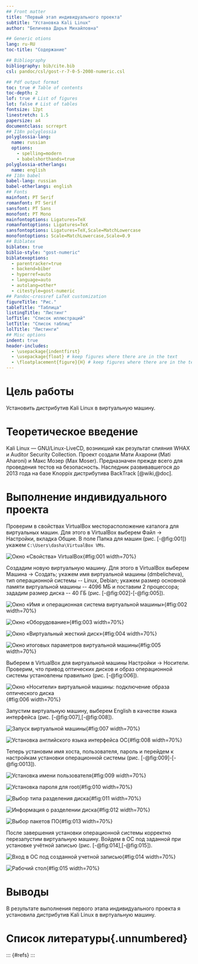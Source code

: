 ```yaml
---
## Front matter
title: "Первый этап индивидуального проекта"
subtitle: "Установка Kali Linux"
author: "Беличева Дарья Михайловна"

## Generic otions
lang: ru-RU
toc-title: "Содержание"

## Bibliography
bibliography: bib/cite.bib
csl: pandoc/csl/gost-r-7-0-5-2008-numeric.csl

## Pdf output format
toc: true # Table of contents
toc-depth: 2
lof: true # List of figures
lot: false # List of tables
fontsize: 12pt
linestretch: 1.5
papersize: a4
documentclass: scrreprt
## I18n polyglossia
polyglossia-lang:
  name: russian
  options:
	- spelling=modern
	- babelshorthands=true
polyglossia-otherlangs:
  name: english
## I18n babel
babel-lang: russian
babel-otherlangs: english
## Fonts
mainfont: PT Serif
romanfont: PT Serif
sansfont: PT Sans
monofont: PT Mono
mainfontoptions: Ligatures=TeX
romanfontoptions: Ligatures=TeX
sansfontoptions: Ligatures=TeX,Scale=MatchLowercase
monofontoptions: Scale=MatchLowercase,Scale=0.9
## Biblatex
biblatex: true
biblio-style: "gost-numeric"
biblatexoptions:
  - parentracker=true
  - backend=biber
  - hyperref=auto
  - language=auto
  - autolang=other*
  - citestyle=gost-numeric
## Pandoc-crossref LaTeX customization
figureTitle: "Рис."
tableTitle: "Таблица"
listingTitle: "Листинг"
lofTitle: "Список иллюстраций"
lotTitle: "Список таблиц"
lolTitle: "Листинги"
## Misc options
indent: true
header-includes:
  - \usepackage{indentfirst}
  - \usepackage{float} # keep figures where there are in the text
  - \floatplacement{figure}{H} # keep figures where there are in the text
---
```


# Цель работы

Установить дистрибутив Kali Linux в виртуальную машину.

# Теоретическое введение

Kali Linux — GNU/Linux-LiveCD, возникший как результат слияния WHAX и Auditor Security Collection. Проект создали Мати Ахарони (Mati Aharoni) и Макс Мозер (Max Moser). Предназначен прежде всего для проведения тестов на безопасность. Наследник развивавшегося до 2013 года на базе Knoppix дистрибутива BackTrack [@wiki,@doc].

# Выполнение индивидуального проекта

Проверим в свойствах VirtualBox месторасположение каталога
для виртуальных машин. Для этого в VirtualBox выберем Файл ->
Настройки, вкладка Общие. В поле Папка для машин (рис. [-@fig:001]) укажем `C:\Users\dasha\VirtualBox VMs`.

![Окно «Свойства» VirtualBox](image/1.png){#fig:001 width=70%}

Создадим новую виртуальную машину. Для этого в VirtualBox выберем
Машина -> Создать; укажем имя виртуальной машины (dmbelicheva), тип
операционной системы -- Linux, Debian; укажем размер основной памяти виртуальной машины -- 4096
МБ и поставим 2 процессора; зададим размер диска -- 40 ГБ (рис. [-@fig:002]-[-@fig:005]).

![Окно «Имя и операционная система виртуальной машины»](image/2.png){#fig:002 width=70%}

![Окно «Оборудование»](image/3.png){#fig:003 width=70%}

![Окно «Виртуальный жесткий диск»](image/4.png){#fig:004 width=70%}

![Окно итоговых параметров виртуальной машины](image/5.png){#fig:005 width=70%}

Выберем в VirtualBox для виртуальной машины Настройки ->
Носители. Проверим, что привод оптических дисков и образ операционной системы установлены правильно (рис. [-@fig:006]).

![Окно «Носители» виртуальной машины: подключение образа оптического диска](image/6.png){#fig:006 width=70%}

Запустим виртуальную машину, выберем English в качестве языка интерфейса (рис. [-@fig:007],[-@fig:008]).

![Запуск виртуальной машины](image/7.png){#fig:007 width=70%}

![Установка английского языка интерфейса ОС](image/8.png){#fig:008 width=70%}

Теперь установим имя хоста, пользователя, пароль и перейдем к настройкам установки операционной
системы (рис. [-@fig:009]-[-@fig:0013]).

![Установка имени пользователя](image/9.png){#fig:009 width=70%}

![Установка пароля для root](image/10.png){#fig:010 width=70%}

![Выбор типа разделения диска](image/11.png){#fig:011 width=70%}

![Информация о разделении диска](image/12.png){#fig:012 width=70%}

![Выбор пакетов ПО](image/13.png){#fig:013 width=70%}

После завершения установки операционной системы корректно перезапустим виртуальную машину. Войдем в ОС под заданной при установке учётной записью (рис. [-@fig:014],[-@fig:015]).

![Вход в ОС под созданной учетной записью](image/14.png){#fig:014 width=70%}

![Рабочий стол](image/15.png){#fig:015 width=70%}

# Выводы

В результате выполнения первого этапа индивидуального проекта я установила дистрибутив Kali Linux в виртуальную машину.

# Список литературы{.unnumbered}

::: {#refs}
:::
